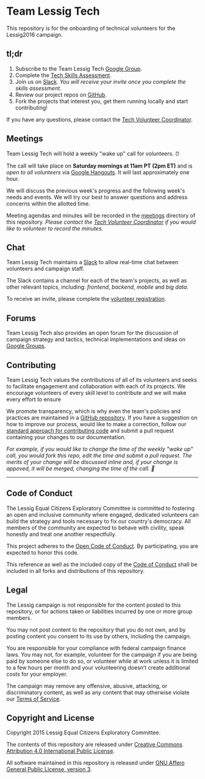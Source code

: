 # Team Lessig Tech

This repository is for the onboarding of technical volunteers for the Lessig2016 campaign.

## tl;dr

1. Subscribe to the Team Lessig Tech [Google Group][gg].
1. Complete the [Tech Skills Assessment][skills].
1. Join us on [Slack][slack]. *You will receive your invite once you complete the skills assessment.*
1. Review our project repos on [GitHub][gh].
1. Fork the projects that interest you, get them running locally and start contributing!

If you have any questions, please contact the [Tech Volunteer Coordinator][tvc].

## Meetings

Team Lessig Tech will hold a weekly "wake up" call for volunteers. :alarm_clock:

The call will take place on **Saturday mornings at 11am PT (2pm ET)** and is *open to all volunteers* via [Google Hangouts][hang]. It will last approximately one hour.

We will discuss the previous week's progress and the following week's needs and events. We will try our best to answer questions and address concerns within the allotted time.

Meeting agendas and minutes will be recorded in the [meetings](https://github.com/Lessig2016/Lessig2016.github.io/tree/master/meetings) directory of this repository. *Please contact the [Tech Volunteer Coordinator][tvc] if you would like to volunteer to record the minutes.*

## Chat

Team Lessig Tech maintains a [Slack][slack] to allow real-time chat between volunteers and campaign staff.

The Slack contains a channel for each of the team's projects, as well as other relevant topics, including: *frontend*, *backend*, *mobile* and *big data*.

To receive an invite, please complete the [volunteer registration][skills].

## Forums

Team Lessig Tech also provides an open forum for the discussion of campaign strategy and tactics, technical implementations and ideas on [Google Groups][gg].

## Contributing

Team Lessig Tech values the contributions of all of its volunteers and seeks to facilitate engagement and collaboration with each of its projects. We encourage volunteers of every skill level to contribute and we will make every effort to ensure 

We promote transparency, which is why even the team's policies and practices are maintained in a [GitHub repository](https://github.com/Lessig2016/Lessig2016.github.io/). If you have a suggestion on how to improve our process, would like to make a correction, follow our [standard approach for contributing code](https://github.com/Lessig2016/Lessig2016.github.io/blob/master/CONTRIBUTING.md) and submit a pull request containing your changes to our documentation.

*For example, if you would like to change the time of the weekly "wake up" call, you would fork this repo, edit the time and submit a pull request. The merits of your change will be discussed inline and, if your change is appoved, it will be merged, changing the time of the call. :clap:*

---

## Code of Conduct

The Lessig Equal Citizens Exploratory Committee is committed to fostering an open and inclusive community where engaged, dedicated volunteers can build the strategy and tools necessary to fix our country's democracy. All members of the community are expected to behave with civility, speak honestly and treat one another respectfully.

This project adheres to the [Open Code of Conduct](http://todogroup.org/opencodeofconduct/#Lessig2016/conduct@lessigforpresident.com). 
By participating, you are expected to honor this code.

This reference as well as the included copy of the [Code of Conduct](https://github.com/Lessig2016/Lessig2016.github.io/blob/master/CONDUCT.md)
shall be included in all forks and distributions of this repository.

## Legal

The Lessig campaign is not responsible for the content posted to this repository, or for actions taken or liabilities incurred by one or more group members. 

You may not post content to the repository that you do not own, and by posting content you consent to its use by others, including the campaign. 

You are responsible for your compliance with federal campaign finance laws. You may not, for example, volunteer for the campaign if you are being paid by someone else to do so, or volunteer while at work unless it is limited to a few hours per month and your volunteering doesn’t create additional costs for your employer.

The campaign may remove any offensive, abusive, attacking, or discriminatory content, as well as any content that may otherwise violate our [Terms of Service](https://lessig2016.us/terms-of-service/). 

## Copyright and License

Copyright 2015 Lessig Equal Citizens Exploratory Committee. 

The contents of this repository are released under [Creative Commons Attribution 4.0 International Public License](https://github.com/Lessig2016/Lessig2016.github.io/blob/master/LICENSE-CC-BY-40).

All software maintained in this repository is released under [GNU Affero General Public License, version 3](https://github.com/Lessig2016/Lessig2016.github.io/blob/master/LICENSE-AGPL).

[gg]: https://groups.google.com/forum/#!forum/teamlessigtech
[skills]: http://goo.gl/forms/1rwP1lOjbU
[slack]: https://teamlessigtech.slack.com/
[gh]: https://github.com/Lessig2016/
[hang]: https://plus.google.com/hangouts/_/lessigforpresident.com/tech-wake-up-call
[tvc]: mailto:furf@lessigforpresident.com